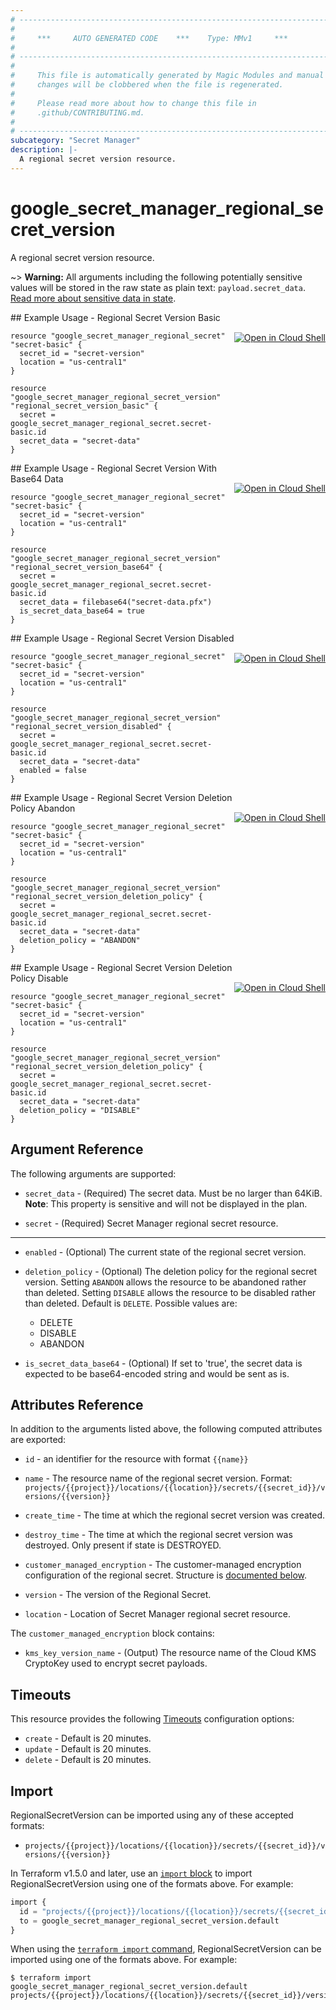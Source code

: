 ```yaml
---
# ----------------------------------------------------------------------------
#
#     ***     AUTO GENERATED CODE    ***    Type: MMv1     ***
#
# ----------------------------------------------------------------------------
#
#     This file is automatically generated by Magic Modules and manual
#     changes will be clobbered when the file is regenerated.
#
#     Please read more about how to change this file in
#     .github/CONTRIBUTING.md.
#
# ----------------------------------------------------------------------------
subcategory: "Secret Manager"
description: |-
  A regional secret version resource.
---
```


# google_secret_manager_regional_secret_version

A regional secret version resource.



~> **Warning:** All arguments including the following potentially sensitive
values will be stored in the raw state as plain text: `payload.secret_data`.
[Read more about sensitive data in state](https://www.terraform.io/language/state/sensitive-data).

<div class = "oics-button" style="float: right; margin: 0 0 -15px">
  <a href="https://console.cloud.google.com/cloudshell/open?cloudshell_git_repo=https%3A%2F%2Fgithub.com%2Fterraform-google-modules%2Fdocs-examples.git&cloudshell_image=gcr.io%2Fcloudshell-images%2Fcloudshell%3Alatest&cloudshell_print=.%2Fmotd&cloudshell_tutorial=.%2Ftutorial.md&cloudshell_working_dir=regional_secret_version_basic&open_in_editor=main.tf" target="_blank">
    <img alt="Open in Cloud Shell" src="//gstatic.com/cloudssh/images/open-btn.svg" style="max-height: 44px; margin: 32px auto; max-width: 100%;">
  </a>
</div>
## Example Usage - Regional Secret Version Basic


```hcl
resource "google_secret_manager_regional_secret" "secret-basic" {
  secret_id = "secret-version"
  location = "us-central1"
}

resource "google_secret_manager_regional_secret_version" "regional_secret_version_basic" {
  secret = google_secret_manager_regional_secret.secret-basic.id
  secret_data = "secret-data"
}
```
<div class = "oics-button" style="float: right; margin: 0 0 -15px">
  <a href="https://console.cloud.google.com/cloudshell/open?cloudshell_git_repo=https%3A%2F%2Fgithub.com%2Fterraform-google-modules%2Fdocs-examples.git&cloudshell_image=gcr.io%2Fcloudshell-images%2Fcloudshell%3Alatest&cloudshell_print=.%2Fmotd&cloudshell_tutorial=.%2Ftutorial.md&cloudshell_working_dir=regional_secret_version_with_base64_data&open_in_editor=main.tf" target="_blank">
    <img alt="Open in Cloud Shell" src="//gstatic.com/cloudssh/images/open-btn.svg" style="max-height: 44px; margin: 32px auto; max-width: 100%;">
  </a>
</div>
## Example Usage - Regional Secret Version With Base64 Data


```hcl
resource "google_secret_manager_regional_secret" "secret-basic" {
  secret_id = "secret-version"
  location = "us-central1"
}

resource "google_secret_manager_regional_secret_version" "regional_secret_version_base64" {
  secret = google_secret_manager_regional_secret.secret-basic.id
  secret_data = filebase64("secret-data.pfx")
  is_secret_data_base64 = true
}
```
<div class = "oics-button" style="float: right; margin: 0 0 -15px">
  <a href="https://console.cloud.google.com/cloudshell/open?cloudshell_git_repo=https%3A%2F%2Fgithub.com%2Fterraform-google-modules%2Fdocs-examples.git&cloudshell_image=gcr.io%2Fcloudshell-images%2Fcloudshell%3Alatest&cloudshell_print=.%2Fmotd&cloudshell_tutorial=.%2Ftutorial.md&cloudshell_working_dir=regional_secret_version_disabled&open_in_editor=main.tf" target="_blank">
    <img alt="Open in Cloud Shell" src="//gstatic.com/cloudssh/images/open-btn.svg" style="max-height: 44px; margin: 32px auto; max-width: 100%;">
  </a>
</div>
## Example Usage - Regional Secret Version Disabled


```hcl
resource "google_secret_manager_regional_secret" "secret-basic" {
  secret_id = "secret-version"
  location = "us-central1"
}

resource "google_secret_manager_regional_secret_version" "regional_secret_version_disabled" {
  secret = google_secret_manager_regional_secret.secret-basic.id
  secret_data = "secret-data"
  enabled = false
}
```
<div class = "oics-button" style="float: right; margin: 0 0 -15px">
  <a href="https://console.cloud.google.com/cloudshell/open?cloudshell_git_repo=https%3A%2F%2Fgithub.com%2Fterraform-google-modules%2Fdocs-examples.git&cloudshell_image=gcr.io%2Fcloudshell-images%2Fcloudshell%3Alatest&cloudshell_print=.%2Fmotd&cloudshell_tutorial=.%2Ftutorial.md&cloudshell_working_dir=regional_secret_version_deletion_policy_abandon&open_in_editor=main.tf" target="_blank">
    <img alt="Open in Cloud Shell" src="//gstatic.com/cloudssh/images/open-btn.svg" style="max-height: 44px; margin: 32px auto; max-width: 100%;">
  </a>
</div>
## Example Usage - Regional Secret Version Deletion Policy Abandon


```hcl
resource "google_secret_manager_regional_secret" "secret-basic" {
  secret_id = "secret-version"
  location = "us-central1"
}

resource "google_secret_manager_regional_secret_version" "regional_secret_version_deletion_policy" {
  secret = google_secret_manager_regional_secret.secret-basic.id
  secret_data = "secret-data"
  deletion_policy = "ABANDON"
}
```
<div class = "oics-button" style="float: right; margin: 0 0 -15px">
  <a href="https://console.cloud.google.com/cloudshell/open?cloudshell_git_repo=https%3A%2F%2Fgithub.com%2Fterraform-google-modules%2Fdocs-examples.git&cloudshell_image=gcr.io%2Fcloudshell-images%2Fcloudshell%3Alatest&cloudshell_print=.%2Fmotd&cloudshell_tutorial=.%2Ftutorial.md&cloudshell_working_dir=regional_secret_version_deletion_policy_disable&open_in_editor=main.tf" target="_blank">
    <img alt="Open in Cloud Shell" src="//gstatic.com/cloudssh/images/open-btn.svg" style="max-height: 44px; margin: 32px auto; max-width: 100%;">
  </a>
</div>
## Example Usage - Regional Secret Version Deletion Policy Disable


```hcl
resource "google_secret_manager_regional_secret" "secret-basic" {
  secret_id = "secret-version"
  location = "us-central1"
}

resource "google_secret_manager_regional_secret_version" "regional_secret_version_deletion_policy" {
  secret = google_secret_manager_regional_secret.secret-basic.id
  secret_data = "secret-data"
  deletion_policy = "DISABLE"
}
```

## Argument Reference

The following arguments are supported:


* `secret_data` -
  (Required)
  The secret data. Must be no larger than 64KiB.
  **Note**: This property is sensitive and will not be displayed in the plan.

* `secret` -
  (Required)
  Secret Manager regional secret resource.


- - -


* `enabled` -
  (Optional)
  The current state of the regional secret version.

* `deletion_policy` - (Optional) The deletion policy for the regional secret version. Setting `ABANDON` allows the resource
to be abandoned rather than deleted. Setting `DISABLE` allows the resource to be
disabled rather than deleted. Default is `DELETE`. Possible values are:
  * DELETE
  * DISABLE
  * ABANDON

* `is_secret_data_base64` - (Optional) If set to 'true', the secret data is expected to be base64-encoded string and would be sent as is.


## Attributes Reference

In addition to the arguments listed above, the following computed attributes are exported:

* `id` - an identifier for the resource with format `{{name}}`

* `name` -
  The resource name of the regional secret version. Format:
  `projects/{{project}}/locations/{{location}}/secrets/{{secret_id}}/versions/{{version}}`

* `create_time` -
  The time at which the regional secret version was created.

* `destroy_time` -
  The time at which the regional secret version was destroyed. Only present if state is DESTROYED.

* `customer_managed_encryption` -
  The customer-managed encryption configuration of the regional secret.
  Structure is [documented below](#nested_customer_managed_encryption).

* `version` -
  The version of the Regional Secret.

* `location` -
  Location of Secret Manager regional secret resource.


<a name="nested_customer_managed_encryption"></a>The `customer_managed_encryption` block contains:

* `kms_key_version_name` -
  (Output)
  The resource name of the Cloud KMS CryptoKey used to encrypt secret payloads.

## Timeouts

This resource provides the following
[Timeouts](https://developer.hashicorp.com/terraform/plugin/sdkv2/resources/retries-and-customizable-timeouts) configuration options:

- `create` - Default is 20 minutes.
- `update` - Default is 20 minutes.
- `delete` - Default is 20 minutes.

## Import


RegionalSecretVersion can be imported using any of these accepted formats:

* `projects/{{project}}/locations/{{location}}/secrets/{{secret_id}}/versions/{{version}}`


In Terraform v1.5.0 and later, use an [`import` block](https://developer.hashicorp.com/terraform/language/import) to import RegionalSecretVersion using one of the formats above. For example:

```tf
import {
  id = "projects/{{project}}/locations/{{location}}/secrets/{{secret_id}}/versions/{{version}}"
  to = google_secret_manager_regional_secret_version.default
}
```

When using the [`terraform import` command](https://developer.hashicorp.com/terraform/cli/commands/import), RegionalSecretVersion can be imported using one of the formats above. For example:

```
$ terraform import google_secret_manager_regional_secret_version.default projects/{{project}}/locations/{{location}}/secrets/{{secret_id}}/versions/{{version}}
```

